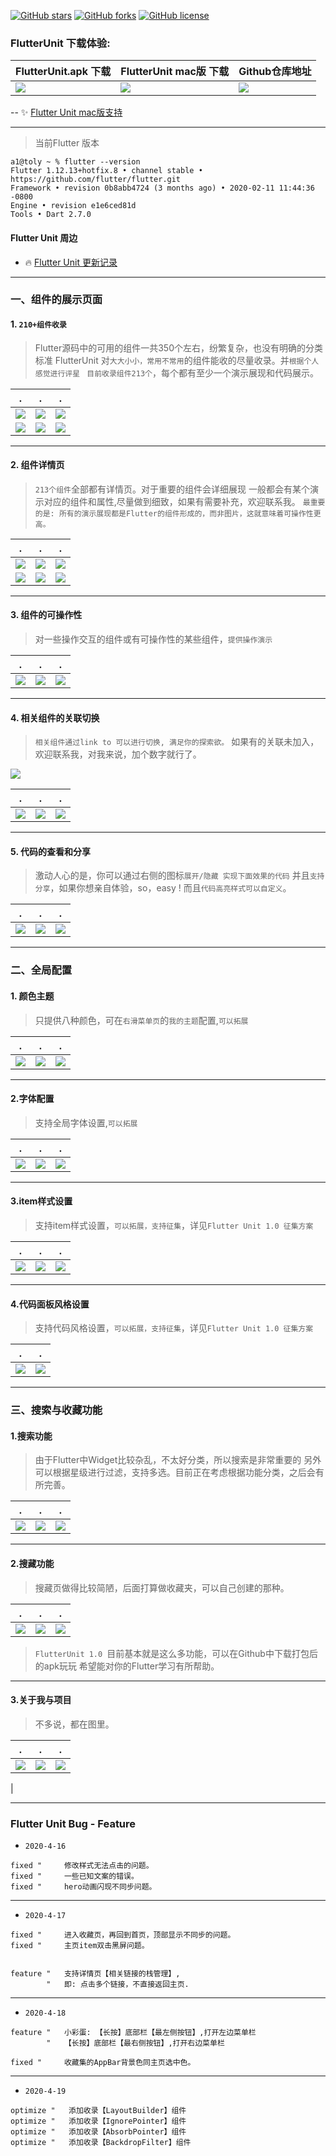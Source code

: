 
[![GitHub stars](https://img.shields.io/github/stars/toly1994328/FlutterUnit)](https://github.com/toly1994328/FlutterUnit/stargazers)
[![GitHub forks](https://img.shields.io/github/forks/toly1994328/FlutterUnit)](https://github.com/toly1994328/FlutterUnit/network)
[![GitHub license](https://img.shields.io/github/license/toly1994328/FlutterUnit)](https://github.com/toly1994328/FlutterUnit/blob/master/LICENSE)

### FlutterUnit 下载体验:


| FlutterUnit.apk 下载  | FlutterUnit mac版 下载 | Github仓库地址 | 
|------|------------|------------|
|![](http://photo.toly1994.com/ewm$flutter_unit.png)|![](http://photo.toly1994.com/ewm$flutter_unit_mac.png)| ![](http://photo.toly1994.com/ewm$flutter_unit_github.png)|     

-- ✨ [Flutter Unit mac版支持 ](https://github.com/toly1994328/FlutterUnit/tree/flutter_unit_mac)

---

> 当前Flutter 版本

```
a1@toly ~ % flutter --version
Flutter 1.12.13+hotfix.8 • channel stable •
https://github.com/flutter/flutter.git
Framework • revision 0b8abb4724 (3 months ago) • 2020-02-11 11:44:36 -0800
Engine • revision e1e6ced81d
Tools • Dart 2.7.0
```

#### Flutter Unit 周边

- 🔥 [Flutter Unit 更新记录 ](http://king.toly1994.com/FlutterUnit_update.html)


---


### 一、组件的展示页面

#### 1. `210+组件收录`

> Flutter源码中的可用的组件一共350个左右，纷繁复杂，也没有明确的分类标准
FlutterUnit 对`大大小小，常用不常用`的组件能收的尽量收录。并`根据个人感觉进行评星 `
`目前收录组件213个`，每个都有至少一个演示展现和代码展示。

| . | . | . |
|------|------------|------------|
| ![](https://user-gold-cdn.xitu.io/2020/4/14/17175af35f63c8fb?w=1080&h=2340&f=jpeg&s=158267)|  ![](https://user-gold-cdn.xitu.io/2020/4/14/17175b0c1c92a004?w=1080&h=2340&f=jpeg&s=161619)|     ![](https://user-gold-cdn.xitu.io/2020/4/14/17175b0a95d5c549?w=1080&h=2340&f=jpeg&s=150406)       |
|  ![](https://user-gold-cdn.xitu.io/2020/4/14/17175af9b09f76f6?w=1080&h=2340&f=jpeg&s=153575)   | ![](https://user-gold-cdn.xitu.io/2020/4/14/17175b0766ed455b?w=1080&h=2340&f=jpeg&s=166128)        |![](https://user-gold-cdn.xitu.io/2020/4/14/17175af6b9523083?w=1080&h=2340&f=jpeg&s=163290)      |


---

#### 2. 组件详情页

> `213个组件`全部都有详情页。对于重要的组件会详细展现
一般都会有某个演示对应的组件和属性,尽量做到细致，如果有需要补充，欢迎联系我。
`最重要的是: 所有的演示展现都是Flutter的组件形成的，而非图片，这就意味着可操作性更高。`

| . | . | . |
|------|------------|------------|
| ![](https://user-gold-cdn.xitu.io/2020/4/14/17175c3f21476fc5?w=1080&h=2340&f=jpeg&s=67728)| ![](https://user-gold-cdn.xitu.io/2020/4/14/17175c44a1cfa94c?w=1080&h=2340&f=jpeg&s=92664)|    ![](https://user-gold-cdn.xitu.io/2020/4/14/17175c4a7cd90126?w=1080&h=2340&f=jpeg&s=114306) |
|  ![](https://user-gold-cdn.xitu.io/2020/4/14/17175c5171d0373f?w=1080&h=2340&f=jpeg&s=159437)  | ![](https://user-gold-cdn.xitu.io/2020/4/14/17175c56ce136676?w=1080&h=2340&f=jpeg&s=87311)       |![](https://user-gold-cdn.xitu.io/2020/4/14/17175c61623c6462?w=1080&h=2340&f=jpeg&s=108215)|





---

#### 3. 组件的可操作性

> 对一些操作交互的组件或有可操作性的某些组件，`提供操作演示`

| . | . | . |
|------|------------|------------|
| ![](https://user-gold-cdn.xitu.io/2020/4/14/17175df98f83e05c?w=362&h=724&f=gif&s=1061771)| ![](https://user-gold-cdn.xitu.io/2020/4/14/17175dcce9022ddc?w=362&h=724&f=gif&s=232124)|   ![](https://user-gold-cdn.xitu.io/2020/4/14/17175de9b348a26a?w=362&h=724&f=gif&s=946647)|

---

#### 4. 相关组件的关联切换
> `相关组件通过link to 可以进行切换, 满足你的探索欲。`
如果有的关联未加入，欢迎联系我，对我来说，加个数字就行了。

![](https://user-gold-cdn.xitu.io/2020/4/14/17175ea0ea610669?w=610&h=226&f=png&s=37961)

| . | . | . |
|------|------------|------------|
|![](https://user-gold-cdn.xitu.io/2020/4/14/17175e8c2a46e1f3?w=362&h=724&f=gif&s=471182)|![](https://user-gold-cdn.xitu.io/2020/4/14/17175e921dfc5c81?w=362&h=724&f=gif&s=658708)|   ![](https://user-gold-cdn.xitu.io/2020/4/14/17175e968c4f68e4?w=362&h=724&f=gif&s=300803)|

---

#### 5. 代码的查看和分享
> 激动人心的是，你可以通过右侧的图标`展开/隐藏 实现下面效果的代码`
并且`支持分享`，如果你想亲自体验，so，easy ! 而且`代码高亮样式可以自定义`。

| . | . | . |
|------|------------|------------|
| ![](https://user-gold-cdn.xitu.io/2020/4/14/171760369b9ae9d6?w=362&h=724&f=gif&s=1207409)| ![](https://user-gold-cdn.xitu.io/2020/4/14/1717603ad9119f2a?w=362&h=724&f=gif&s=1064037)|   ![](https://user-gold-cdn.xitu.io/2020/4/14/1717604b10154271?w=362&h=724&f=gif&s=2849830)|


---


### 二、全局配置

#### 1. 颜色主题
> 只提供八种颜色，可在`右滑菜单页`的`我的主题`配置,`可以拓展`

| . | . | . |
|------|------------|------------|
| ![](https://user-gold-cdn.xitu.io/2020/4/14/171760c51633383d?w=1080&h=2340&f=jpeg&s=94977)| ![](https://user-gold-cdn.xitu.io/2020/4/14/171760cbc7d0ddba?w=1080&h=2340&f=jpeg&s=89001) |    ![](https://user-gold-cdn.xitu.io/2020/4/14/171760b8c24c188f?w=1080&h=2340&f=jpeg&s=168263) |



---


#### 2.字体配置

> 支持全局字体设置,`可以拓展`

| . | . | . |
|------|------------|------------|
| ![](https://user-gold-cdn.xitu.io/2020/4/14/1717615741f8d2e3?w=1080&h=2340&f=png&s=167438)| ![](https://user-gold-cdn.xitu.io/2020/4/14/171761667bbf6051?w=1080&h=2340&f=png&s=808002) |   ![](https://user-gold-cdn.xitu.io/2020/4/14/1717617b8ab59421?w=1080&h=2340&f=png&s=796618)|

---


#### 3.item样式设置

> 支持item样式设置，`可以拓展，支持征集`，详见`Flutter Unit 1.0 征集方案`

| . | . | . |
|------|------------|------------|
|![](https://user-gold-cdn.xitu.io/2020/4/14/1717620037fd9a50?w=1080&h=2340&f=jpeg&s=105051)| ![](https://user-gold-cdn.xitu.io/2020/4/14/1717620161fa89ec?w=1080&h=2340&f=jpeg&s=158327)| ![](https://user-gold-cdn.xitu.io/2020/4/14/171762026eb8656d?w=1080&h=2340&f=jpeg&s=146688)|

---

#### 4.代码面板风格设置

> 支持代码风格设置，`可以拓展，支持征集`，详见`Flutter Unit 1.0 征集方案`

| . | . |
|------|------------|
|![](https://user-gold-cdn.xitu.io/2020/4/14/1717628b5fe1591c?w=1080&h=759&f=png&s=105023)| ![](https://user-gold-cdn.xitu.io/2020/4/14/1717629001ade9b0?w=1080&h=773&f=png&s=102672)|

---



### 三、搜索与收藏功能


#### 1.搜索功能

> 由于Flutter中Widget比较杂乱，不太好分类，所以搜索是非常重要的
另外可以根据星级进行过滤，支持多选。目前正在考虑根据功能分类，之后会有所完善。


| . | . | . |
|------|------------|------------|
| ![](https://user-gold-cdn.xitu.io/2020/4/14/171775fc594e4605?w=1080&h=2340&f=png&s=265281)| ![](https://user-gold-cdn.xitu.io/2020/4/14/171775fd99268a78?w=1080&h=2340&f=png&s=424599)|    ![](https://user-gold-cdn.xitu.io/2020/4/14/171775fefef50fb9?w=1080&h=2340&f=png&s=414437) |

---

#### 2.搜藏功能

> 搜藏页做得比较简陋，后面打算做收藏夹，可以自己创建的那种。

| . | . | . |
|------|------------|------------|
|![](https://user-gold-cdn.xitu.io/2020/4/14/17177668aa7fd135?w=1080&h=2340&f=png&s=640245)|![](https://user-gold-cdn.xitu.io/2020/4/14/17177665c53256b4?w=1080&h=2340&f=png&s=797902)|     ![](https://user-gold-cdn.xitu.io/2020/4/14/1717765ec688731c?w=1080&h=2340&f=png&s=272421)|

> `FlutterUnit 1.0 `目前基本就是这么多功能，可以在Github中下载打包后的apk玩玩
希望能对你的Flutter学习有所帮助。

---

#### 3.关于我与项目
> 不多说，都在图里。

| . | . | . |
|------|------------|------------|
|![](https://user-gold-cdn.xitu.io/2020/4/14/171777c67ed0c205?w=1080&h=2340&f=png&s=1272888)|![](https://user-gold-cdn.xitu.io/2020/4/14/171777c8ccfce16b?w=1080&h=2340&f=png&s=1105006)|     ![](https://user-gold-cdn.xitu.io/2020/4/14/171777caed85b26a?w=1080&h=2340&f=png&s=1190414)
|




---


###  Flutter Unit  Bug - Feature

 - `2020-4-16`

```
fixed "     修改样式无法点击的问题。
fixed "     一些已知文案的错误。
fixed "     hero动画闪现不同步问题。
```

---

 - `2020-4-17`

```
fixed "     进入收藏页，再回到首页，顶部显示不同步的问题。
fixed "     主页item双击黑屏问题。


feature "   支持详情页【相关链接的栈管理】,
        "   即: 点击多个链接，不直接返回主页.
```

---

 - `2020-4-18`

```
feature "   小彩蛋: 【长按】底部栏【最左侧按钮】,打开左边菜单栏
        "   【长按】底部栏【最右侧按钮】,打开右边菜单栏

fixed "     收藏集的AppBar背景色同主页选中色。
```

---


 - `2020-4-19`

```
optimize "   添加收录【LayoutBuilder】组件
optimize "   添加收录【IgnorePointer】组件
optimize "   添加收录【AbsorbPointer】组件
optimize "   添加收录【BackdropFilter】组件
```